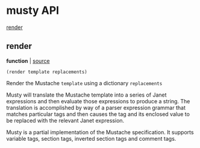 # musty API


[render](#render)

## render

**function**  | [source][1]

```janet
(render template replacements)
```

Render the Mustache `template` using a dictionary `replacements`

Musty will translate the Mustache template into a series of Janet expressions
and then evaluate those expressions to produce a string. The translation is
accomplished by way of a parser expression grammar that matches particular
tags and then causes the tag and its enclosed value to be replaced with the
relevant Janet expression.

Musty is a partial implementation of the Mustache specification. It supports
variable tags, section tags, inverted section tags and comment tags.

[1]: lib/musty.janet#L199

